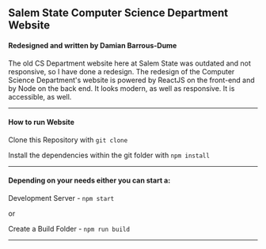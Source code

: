 ## Salem State Computer Science Department Website
#### Redesigned and written by Damian Barrous-Dume

The old CS Department website here at Salem State was outdated and not responsive, so I have done a redesign. The redesign of the Computer Science Department's website is powered by ReactJS on the front-end and by Node on the back end. It looks modern, as well as responsive. It is accessible, as well. 

---
#### How to run Website

Clone this Repository with `git clone`

Install the dependencies within the git folder with `npm install`

---

#### Depending on your needs either you can start a:

Development Server - `npm start`

or

Create a Build Folder - `npm run build`

---

